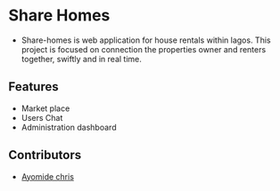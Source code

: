 # Share Homes
- Share-homes is web application for house rentals within lagos. This project is focused on  connection the properties owner and renters together, swiftly and in real time.

## Features 
* Market place
* Users Chat 
* Administration dashboard


## Contributors
 * [Ayomide chris](https://x.com/ayo_cosmos)